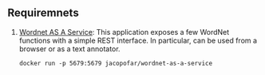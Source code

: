 

## Requiremnets

1. [Wordnet AS A Service](https://hub.docker.com/r/jacopofar/wordnet-as-a-service):
    This application exposes a few WordNet functions with a simple REST interface. In particular, can be used from a browser or as a text annotator.

    ```
    docker run -p 5679:5679 jacopofar/wordnet-as-a-service
    ```